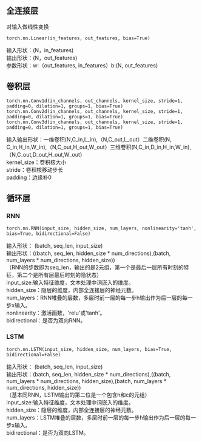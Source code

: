 ## 全连接层
对输入做线性变换
```
torch.nn.Linear(in_features, out_features, bias=True)
```
输入形状：(N，in_features)<br>
输出形状：(N，out_features)<br>
参数形状：w:（out_features, in_features）b:(N, out_features)<br>
## 卷积层
```
torch.nn.Conv1d(in_channels, out_channels, kernel_size, stride=1, padding=0, dilation=1, groups=1, bias=True)
torch.nn.Conv2d(in_channels, out_channels, kernel_size, stride=1, padding=0, dilation=1, groups=1, bias=True)
torch.nn.Conv3d(in_channels, out_channels, kernel_size, stride=1, padding=0, dilation=1, groups=1, bias=True)
```
输入输出形状：一维卷积(N,C_in,L_in),（N,C_out,L_out）二维卷积(N, C_in,H_in,W_in),（N,C_out,H_out,W_out）三维卷积(N,C_in,D_in,H_in,W_in),（N,C_out,D_out,H_out,W_out）<br>
kernel_size：卷积核大小<br>
stride：卷积核移动步长<br>
padding：边缘补0<br>
## 循环层
### RNN
```
torch.nn.RNN(input_size, hidden_size, num_layers, nonlinearity='tanh', bias=True, bidirectional=False)
```
输入形状： (batch, seq_len, input_size)<br>
输出形状：((batch, seq_len, hidden_size * num_directions),(batch, num_layers * num_directions, hidden_size))<br>
（RNN的步数即为seq_len，输出的是2元组，第一个是最后一层所有时刻的特征，第二个是所有层最后时刻的隐状态）<br>
input_size:输入特征维度，文本处理中词嵌入的维度。<br>
hidden_size：隐层的维度，内部全连接层的神经元数。<br>
num_layers：RNN堆叠的层数，多层时前一层的每一步h输出作为后一层的每一步x输入。<br>
nonlinearity：激活函数，'relu'或'tanh'。<br>
bidirectional：是否为双向RNN。<br>
### LSTM
```
torch.nn.LSTM(input_size, hidden_size, num_layers, bias=True, bidirectional=False)
```
输入形状： (batch, seq_len, input_size)<br>
输出形状：(batch, seq_len, hidden_size * num_directions),((batch, num_layers * num_directions, hidden_size),(batch, num_layers * num_directions, hidden_size))<br>
（基本同RNN，LSTM输出的第二位是一个包含h和c的元组）<br>
input_size:输入特征维度，文本处理中词嵌入的维度。<br>
hidden_size：隐层的维度，内部全连接层的神经元数。<br>
num_layers：LSTM堆叠的层数，多层时前一层的每一步h输出作为后一层的每一步x输入。<br>
bidirectional：是否为双向LSTM。<br>

